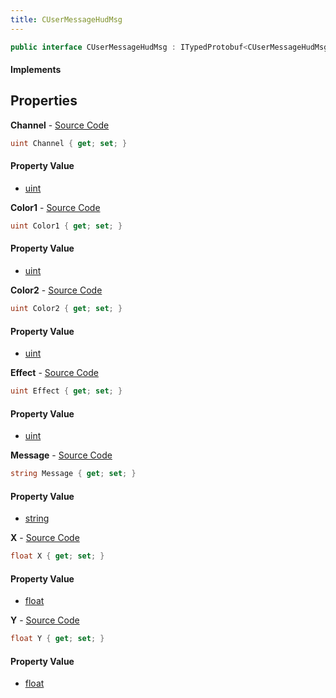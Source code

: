 ```yaml
---
title: CUserMessageHudMsg
---
```


```csharp
public interface CUserMessageHudMsg : ITypedProtobuf<CUserMessageHudMsg>, INativeHandle, INetMessage<CUserMessageHudMsg>, IDisposable
```

#### Implements

## Properties

**Channel** - [Source Code](https://github.com/swiftly-solution/swiftlys2/blob/main/managed/src/SwiftlyS2.Generated/Protobufs/Interfaces/CUserMessageHudMsg.cs#L18)

```csharp
uint Channel { get; set; }
```

#### Property Value

- [uint](https://learn.microsoft.com/dotnet/api/system.uint32)

**Color1** - [Source Code](https://github.com/swiftly-solution/swiftlys2/blob/main/managed/src/SwiftlyS2.Generated/Protobufs/Interfaces/CUserMessageHudMsg.cs#L27)

```csharp
uint Color1 { get; set; }
```

#### Property Value

- [uint](https://learn.microsoft.com/dotnet/api/system.uint32)

**Color2** - [Source Code](https://github.com/swiftly-solution/swiftlys2/blob/main/managed/src/SwiftlyS2.Generated/Protobufs/Interfaces/CUserMessageHudMsg.cs#L30)

```csharp
uint Color2 { get; set; }
```

#### Property Value

- [uint](https://learn.microsoft.com/dotnet/api/system.uint32)

**Effect** - [Source Code](https://github.com/swiftly-solution/swiftlys2/blob/main/managed/src/SwiftlyS2.Generated/Protobufs/Interfaces/CUserMessageHudMsg.cs#L33)

```csharp
uint Effect { get; set; }
```

#### Property Value

- [uint](https://learn.microsoft.com/dotnet/api/system.uint32)

**Message** - [Source Code](https://github.com/swiftly-solution/swiftlys2/blob/main/managed/src/SwiftlyS2.Generated/Protobufs/Interfaces/CUserMessageHudMsg.cs#L36)

```csharp
string Message { get; set; }
```

#### Property Value

- [string](https://learn.microsoft.com/dotnet/api/system.string)

**X** - [Source Code](https://github.com/swiftly-solution/swiftlys2/blob/main/managed/src/SwiftlyS2.Generated/Protobufs/Interfaces/CUserMessageHudMsg.cs#L21)

```csharp
float X { get; set; }
```

#### Property Value

- [float](https://learn.microsoft.com/dotnet/api/system.single)

**Y** - [Source Code](https://github.com/swiftly-solution/swiftlys2/blob/main/managed/src/SwiftlyS2.Generated/Protobufs/Interfaces/CUserMessageHudMsg.cs#L24)

```csharp
float Y { get; set; }
```

#### Property Value

- [float](https://learn.microsoft.com/dotnet/api/system.single)

